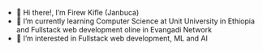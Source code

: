 - 👋 Hi there!, I’m Firew Kifle (Janbuca)
- 🌱 I’m currently learning Computer Science at Unit University in Ethiopia and Fullstack web development oline in Evangadi Network
- 👀 I’m interested in Fullstack web development, ML and AI

<!---
janbuca/janbuca is a ✨ special ✨ repository because its `README.md` (this file) appears on your GitHub profile.
You can click the Preview link to take a look at your changes.
--->

